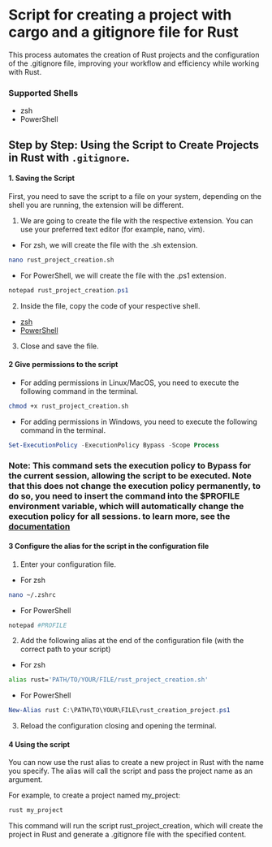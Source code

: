# Script for creating a project with cargo and a gitignore file for Rust

This process automates the creation of Rust projects and the configuration of the .gitignore file, improving your workflow and efficiency while working with Rust.

### Supported Shells

  - zsh
  - PowerShell

## Step by Step: Using the Script to Create Projects in Rust with `.gitignore`.

#### 1. Saving the Script

First, you need to save the script to a file on your system, depending on the shell you are running, the extension will be different.

1. We are going to create the file with the respective extension. You can use your preferred text editor (for example, nano, vim).

- For zsh, we will create the file with the .sh extension.

```zsh
nano rust_project_creation.sh
```

- For PowerShell, we will create the file with the .ps1 extension.

```powershell
notepad rust_project_creation.ps1
```

2. Inside the file, copy the code of your respective shell.

- [zsh](https://github.com/devprogq/rust-script-gitignore/tree/main/scripts/zsh/rust_project_creation.sh)
- [PowerShell](https://github.com/devprogq/rust-script-gitignore/tree/main/scripts/powershell/rust_project_creation.ps1)

3. Close and save the file. 

#### 2 Give permissions to the script

- For adding permissions in Linux/MacOS, you need to execute the following command in the terminal.

```zsh
chmod +x rust_project_creation.sh
```

- For adding permissions in Windows, you need to execute the following command in the terminal.

```powershell
Set-ExecutionPolicy -ExecutionPolicy Bypass -Scope Process
```

### Note: This command sets the execution policy to Bypass for the current session, allowing the script to be executed. Note that this does not change the execution policy permanently, to do so, you need to insert the command into the $PROFILE environment variable, which will automatically change the execution policy for all sessions. to learn more, see the [documentation](https://learn.microsoft.com/en-us/powershell/module/microsoft.powershell.security/set-executionpolicy?view=powershell-7.4)

#### 3 Configure the alias for the script in the configuration file

1. Enter your configuration file.

- For zsh

```zsh
nano ~/.zshrc
```

- For PowerShell

```powershell
notepad #PROFILE
```

2. Add the following alias at the end of the configuration file (with the correct path to your script)

- For zsh

```zsh
alias rust='PATH/TO/YOUR/FILE/rust_project_creation.sh'
```

- For PowerShell

```powershell
New-Alias rust C:\PATH\TO\YOUR\FILE\rust_creation_project.ps1
```

3. Reload the configuration closing and opening the terminal.

#### 4 Using the script

You can now use the rust alias to create a new project in Rust with the name you specify. The alias will call the script and pass the project name as an argument.

For example, to create a project named my_project:

```sh
rust my_project
```

This command will run the script rust_project_creation, which will create the project in Rust and generate a .gitignore file with the specified content.